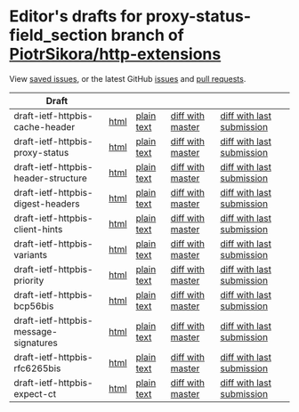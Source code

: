 # Editor's drafts for proxy-status-field_section branch of [PiotrSikora/http-extensions](https://github.com/PiotrSikora/http-extensions/tree/proxy-status-field_section)

View [saved issues](issues.html), or the latest GitHub [issues](https://github.com/PiotrSikora/http-extensions/issues) and [pull requests](https://github.com/PiotrSikora/http-extensions/pulls).

| Draft |     |     |     |     |
| ----- | --- | --- | --- | --- |
| draft-ietf-httpbis-cache-header |[html](./draft-ietf-httpbis-cache-header.html) |[plain text](./draft-ietf-httpbis-cache-header.txt) |[diff with master](https://tools.ietf.org/rfcdiff?url1=https://PiotrSikora.github.io/http-extensions/draft-ietf-httpbis-cache-header.txt&amp;url2=https://PiotrSikora.github.io/http-extensions/proxy-status-field_section/draft-ietf-httpbis-cache-header.txt) |[diff with last submission](https://tools.ietf.org/rfcdiff?url1=https://tools.ietf.org/id/draft-ietf-httpbis-cache-header.txt&amp;url2=https://PiotrSikora.github.io/http-extensions/proxy-status-field_section/draft-ietf-httpbis-cache-header.txt) |
| draft-ietf-httpbis-proxy-status |[html](./draft-ietf-httpbis-proxy-status.html) |[plain text](./draft-ietf-httpbis-proxy-status.txt) |[diff with master](https://tools.ietf.org/rfcdiff?url1=https://PiotrSikora.github.io/http-extensions/draft-ietf-httpbis-proxy-status.txt&amp;url2=https://PiotrSikora.github.io/http-extensions/proxy-status-field_section/draft-ietf-httpbis-proxy-status.txt) |[diff with last submission](https://tools.ietf.org/rfcdiff?url1=https://tools.ietf.org/id/draft-ietf-httpbis-proxy-status.txt&amp;url2=https://PiotrSikora.github.io/http-extensions/proxy-status-field_section/draft-ietf-httpbis-proxy-status.txt) |
| draft-ietf-httpbis-header-structure |[html](./draft-ietf-httpbis-header-structure.html) |[plain text](./draft-ietf-httpbis-header-structure.txt) |[diff with master](https://tools.ietf.org/rfcdiff?url1=https://PiotrSikora.github.io/http-extensions/draft-ietf-httpbis-header-structure.txt&amp;url2=https://PiotrSikora.github.io/http-extensions/proxy-status-field_section/draft-ietf-httpbis-header-structure.txt) |[diff with last submission](https://tools.ietf.org/rfcdiff?url1=https://tools.ietf.org/id/draft-ietf-httpbis-header-structure.txt&amp;url2=https://PiotrSikora.github.io/http-extensions/proxy-status-field_section/draft-ietf-httpbis-header-structure.txt) |
| draft-ietf-httpbis-digest-headers |[html](./draft-ietf-httpbis-digest-headers.html) |[plain text](./draft-ietf-httpbis-digest-headers.txt) |[diff with master](https://tools.ietf.org/rfcdiff?url1=https://PiotrSikora.github.io/http-extensions/draft-ietf-httpbis-digest-headers.txt&amp;url2=https://PiotrSikora.github.io/http-extensions/proxy-status-field_section/draft-ietf-httpbis-digest-headers.txt) |[diff with last submission](https://tools.ietf.org/rfcdiff?url1=https://tools.ietf.org/id/draft-ietf-httpbis-digest-headers.txt&amp;url2=https://PiotrSikora.github.io/http-extensions/proxy-status-field_section/draft-ietf-httpbis-digest-headers.txt) |
| draft-ietf-httpbis-client-hints |[html](./draft-ietf-httpbis-client-hints.html) |[plain text](./draft-ietf-httpbis-client-hints.txt) |[diff with master](https://tools.ietf.org/rfcdiff?url1=https://PiotrSikora.github.io/http-extensions/draft-ietf-httpbis-client-hints.txt&amp;url2=https://PiotrSikora.github.io/http-extensions/proxy-status-field_section/draft-ietf-httpbis-client-hints.txt) |[diff with last submission](https://tools.ietf.org/rfcdiff?url1=https://tools.ietf.org/id/draft-ietf-httpbis-client-hints.txt&amp;url2=https://PiotrSikora.github.io/http-extensions/proxy-status-field_section/draft-ietf-httpbis-client-hints.txt) |
| draft-ietf-httpbis-variants |[html](./draft-ietf-httpbis-variants.html) |[plain text](./draft-ietf-httpbis-variants.txt) |[diff with master](https://tools.ietf.org/rfcdiff?url1=https://PiotrSikora.github.io/http-extensions/draft-ietf-httpbis-variants.txt&amp;url2=https://PiotrSikora.github.io/http-extensions/proxy-status-field_section/draft-ietf-httpbis-variants.txt) |[diff with last submission](https://tools.ietf.org/rfcdiff?url1=https://tools.ietf.org/id/draft-ietf-httpbis-variants.txt&amp;url2=https://PiotrSikora.github.io/http-extensions/proxy-status-field_section/draft-ietf-httpbis-variants.txt) |
| draft-ietf-httpbis-priority |[html](./draft-ietf-httpbis-priority.html) |[plain text](./draft-ietf-httpbis-priority.txt) |[diff with master](https://tools.ietf.org/rfcdiff?url1=https://PiotrSikora.github.io/http-extensions/draft-ietf-httpbis-priority.txt&amp;url2=https://PiotrSikora.github.io/http-extensions/proxy-status-field_section/draft-ietf-httpbis-priority.txt) |[diff with last submission](https://tools.ietf.org/rfcdiff?url1=https://tools.ietf.org/id/draft-ietf-httpbis-priority.txt&amp;url2=https://PiotrSikora.github.io/http-extensions/proxy-status-field_section/draft-ietf-httpbis-priority.txt) |
| draft-ietf-httpbis-bcp56bis |[html](./draft-ietf-httpbis-bcp56bis.html) |[plain text](./draft-ietf-httpbis-bcp56bis.txt) |[diff with master](https://tools.ietf.org/rfcdiff?url1=https://PiotrSikora.github.io/http-extensions/draft-ietf-httpbis-bcp56bis.txt&amp;url2=https://PiotrSikora.github.io/http-extensions/proxy-status-field_section/draft-ietf-httpbis-bcp56bis.txt) |[diff with last submission](https://tools.ietf.org/rfcdiff?url1=https://tools.ietf.org/id/draft-ietf-httpbis-bcp56bis.txt&amp;url2=https://PiotrSikora.github.io/http-extensions/proxy-status-field_section/draft-ietf-httpbis-bcp56bis.txt) |
| draft-ietf-httpbis-message-signatures |[html](./draft-ietf-httpbis-message-signatures.html) |[plain text](./draft-ietf-httpbis-message-signatures.txt) |[diff with master](https://tools.ietf.org/rfcdiff?url1=https://PiotrSikora.github.io/http-extensions/draft-ietf-httpbis-message-signatures.txt&amp;url2=https://PiotrSikora.github.io/http-extensions/proxy-status-field_section/draft-ietf-httpbis-message-signatures.txt) |[diff with last submission](https://tools.ietf.org/rfcdiff?url1=https://tools.ietf.org/id/draft-ietf-httpbis-message-signatures.txt&amp;url2=https://PiotrSikora.github.io/http-extensions/proxy-status-field_section/draft-ietf-httpbis-message-signatures.txt) |
| draft-ietf-httpbis-rfc6265bis |[html](./draft-ietf-httpbis-rfc6265bis.html) |[plain text](./draft-ietf-httpbis-rfc6265bis.txt) |[diff with master](https://tools.ietf.org/rfcdiff?url1=https://PiotrSikora.github.io/http-extensions/draft-ietf-httpbis-rfc6265bis.txt&amp;url2=https://PiotrSikora.github.io/http-extensions/proxy-status-field_section/draft-ietf-httpbis-rfc6265bis.txt) |[diff with last submission](https://tools.ietf.org/rfcdiff?url1=https://tools.ietf.org/id/draft-ietf-httpbis-rfc6265bis.txt&amp;url2=https://PiotrSikora.github.io/http-extensions/proxy-status-field_section/draft-ietf-httpbis-rfc6265bis.txt) |
| draft-ietf-httpbis-expect-ct |[html](./draft-ietf-httpbis-expect-ct.html) |[plain text](./draft-ietf-httpbis-expect-ct.txt) |[diff with master](https://tools.ietf.org/rfcdiff?url1=https://PiotrSikora.github.io/http-extensions/draft-ietf-httpbis-expect-ct.txt&amp;url2=https://PiotrSikora.github.io/http-extensions/proxy-status-field_section/draft-ietf-httpbis-expect-ct.txt) |[diff with last submission](https://tools.ietf.org/rfcdiff?url1=https://tools.ietf.org/id/draft-ietf-httpbis-expect-ct.txt&amp;url2=https://PiotrSikora.github.io/http-extensions/proxy-status-field_section/draft-ietf-httpbis-expect-ct.txt) |

